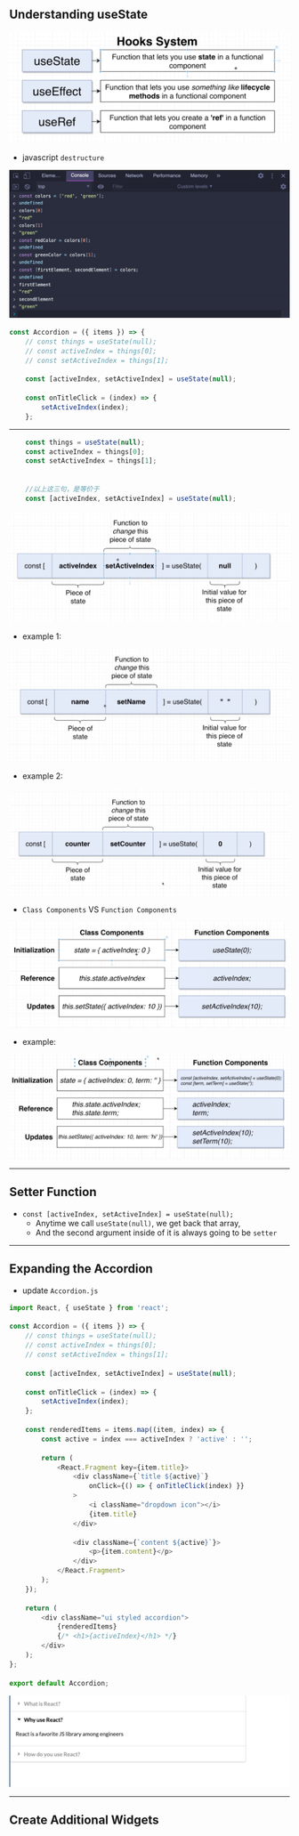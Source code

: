 ## Understanding useState

![](img/2020-07-31-10-50-44.png)

- javascript `destructure`

![](img/2020-07-31-10-55-43.png)


```js
const Accordion = ({ items }) => {
    // const things = useState(null);
    // const activeIndex = things[0];
    // const setActiveIndex = things[1];

    const [activeIndex, setActiveIndex] = useState(null);

    const onTitleClick = (index) => {
        setActiveIndex(index);
    };
```

---

```js
    const things = useState(null);
    const activeIndex = things[0];
    const setActiveIndex = things[1];


    //以上这三句，是等价于 
    const [activeIndex, setActiveIndex] = useState(null);
```

![](img/2020-07-31-11-01-48.png)


- example 1:
  
![](img/2020-07-31-11-02-17.png)


- example 2:

![](img/2020-07-31-11-02-42.png)


- `Class Components` VS `Function Components`

![](img/2020-07-31-11-03-45.png)


- example:

![](img/2020-07-31-11-06-12.png)


---

## Setter Function

- `const [activeIndex, setActiveIndex] = useState(null);`
  - Anytime we call `useState(null)`, we get back that array, 
  - And the second argument inside of it is always going to be `setter`


---

## Expanding the Accordion

- update `Accordion.js`

```js
import React, { useState } from 'react';

const Accordion = ({ items }) => {
    // const things = useState(null);
    // const activeIndex = things[0];
    // const setActiveIndex = things[1];

    const [activeIndex, setActiveIndex] = useState(null);

    const onTitleClick = (index) => {
        setActiveIndex(index);
    };

    const renderedItems = items.map((item, index) => {
        const active = index === activeIndex ? 'active' : '';

        return (
            <React.Fragment key={item.title}>
                <div className={`title ${active}`}
                    onClick={() => { onTitleClick(index) }}
                >
                    <i className="dropdown icon"></i>
                    {item.title}
                </div>

                <div className={`content ${active}`}>
                    <p>{item.content}</p>
                </div>
            </React.Fragment>
        );
    });

    return (
        <div className="ui styled accordion">
            {renderedItems}
            {/* <h1>{activeIndex}</h1> */}
        </div>
    );
};

export default Accordion;
```

![](img/2020-07-31-11-42-44.png)

---

## Create Additional Widgets

















